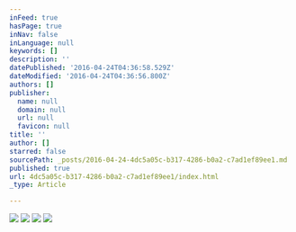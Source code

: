 ```yaml
---
inFeed: true
hasPage: true
inNav: false
inLanguage: null
keywords: []
description: ''
datePublished: '2016-04-24T04:36:58.529Z'
dateModified: '2016-04-24T04:36:56.800Z'
authors: []
publisher:
  name: null
  domain: null
  url: null
  favicon: null
title: ''
author: []
starred: false
sourcePath: _posts/2016-04-24-4dc5a05c-b317-4286-b0a2-c7ad1ef89ee1.md
published: true
url: 4dc5a05c-b317-4286-b0a2-c7ad1ef89ee1/index.html
_type: Article

---
```

![](https://the-grid-user-content.s3-us-west-2.amazonaws.com/82b4195b-4bf3-4e10-ab48-b98f4f023b6b.jpg)
![](https://the-grid-user-content.s3-us-west-2.amazonaws.com/6f1ab625-910e-47ea-91eb-504e9081c382.jpg)
![](https://the-grid-user-content.s3-us-west-2.amazonaws.com/e33b5e2d-fd9f-491b-80e2-8e0b45ba7ff8.jpg)
![](https://the-grid-user-content.s3-us-west-2.amazonaws.com/98f6cd47-5f0b-47b5-a681-5bb8a2e4b363.jpg)